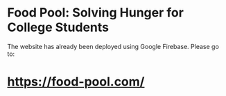 # Food Pool: Solving Hunger for College Students

The website has already been deployed using Google Firebase. Please go to:

# https://food-pool.com/
